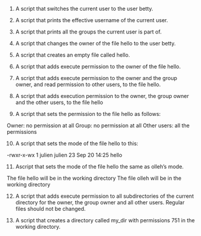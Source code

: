 1. A script that switches the current user to the user betty.

2. A script that prints the effective username of the current user.

3. A script that prints all the groups the current user is part of.

4. A script that changes the owner of the file hello to the user betty.

5. A script that creates an empty file called hello.

6. A script that adds execute permission to the owner of the file hello.

7. A script that adds execute permission to the owner and the group owner, and read permission to other users, to the file hello.

8. A script that adds execution permission to the owner, the group owner and the other users, to the file hello

9. A script that sets the permission to the file hello as follows:

Owner: no permission at all
Group: no permission at all
Other users: all the permissions

10. A script that sets the mode of the file hello to this:

-rwxr-x-wx 1 julien julien 23 Sep 20 14:25 hello

11. Ascript that sets the mode of the file hello the same as olleh’s mode.

The file hello will be in the working directory
The file olleh will be in the working directory

12. A script that adds execute permission to all subdirectories of the current directory for the owner, the group owner and all other users. Regular files should not be changed.

13. A script that creates a directory called my_dir with permissions 751 in the working directory.

